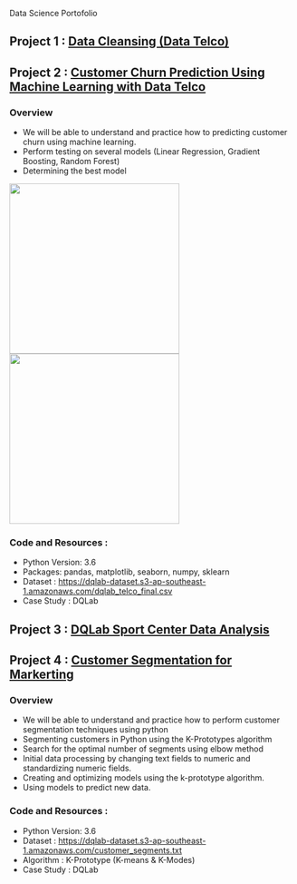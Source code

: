 Data Science Portofolio

## Project 1 : [Data Cleansing (Data Telco)](https://github.com/WandaDP/DataCleansing)

## Project 2 : [Customer Churn Prediction Using Machine Learning with Data Telco](https://github.com/WandaDP/CustomerChurnPrediction)
### Overview
- We will be able to understand and practice how to predicting customer churn using machine learning.
- Perform testing on several models (Linear Regression, Gradient Boosting, Random Forest) 
- Determining the best model

<img src="Images/Cnf_Metrix_Training_Model_Logistic_Regression.png" width="300" heigh="300">

<img src="Images/Cnf_Metrix_Testing_Model_Logistic_Regression.png" width="300" heigh="300">

### Code and Resources :
- Python Version: 3.6
- Packages: pandas, matplotlib, seaborn, numpy, sklearn
- Dataset : https://dqlab-dataset.s3-ap-southeast-1.amazonaws.com/dqlab_telco_final.csv
- Case Study : DQLab

## Project 3 : [DQLab Sport Center Data Analysis](https://github.com/WandaDP/DQLabSportCenterDataAnalysis)

## Project 4 : [Customer Segmentation for Markerting](https://github.com/WandaDP/CustomerSegmentation)
### Overview
- We will be able to understand and practice how to perform customer segmentation techniques using python
- Segmenting customers in Python using the K-Prototypes algorithm
- Search for the optimal number of segments using elbow method
- Initial data processing by changing text fields to numeric and standardizing numeric fields.
- Creating and optimizing models using the k-prototype algorithm.
- Using models to predict new data.

### Code and Resources :
- Python Version: 3.6
- Dataset : https://dqlab-dataset.s3-ap-southeast-1.amazonaws.com/customer_segments.txt
- Algorithm : K-Prototype (K-means & K-Modes)
- Case Study : DQLab
